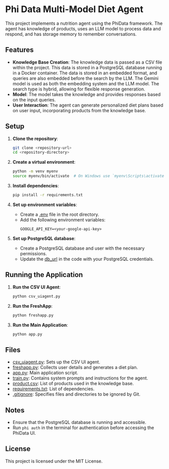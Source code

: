 # Phi Data Multi-Model Diet Agent

This project implements a nutrition agent using the PhiData framework. The agent has knowledge of products, uses an LLM model to process data and respond, and has storage memory to remember conversations.

## Features

- **Knowledge Base Creation**: The knowledge data is passed as a CSV file within the project. This data is stored in a PostgreSQL database running in a Docker container. The data is stored in an embedded format, and queries are also embedded before the search by the LLM. The Gemini model is used as both the embedding system and the LLM model. The search type is hybrid, allowing for flexible response generation.
- **Model**: The model takes the knowledge and provides responses based on the input queries.
- **User Interaction**: The agent can generate personalized diet plans based on user input, incorporating products from the knowledge base.

## Setup

1. **Clone the repository**:
    ```sh
    git clone <repository-url>
    cd <repository-directory>
    ```

2. **Create a virtual environment**:
    ```sh
    python -m venv myenv
    source myenv/bin/activate  # On Windows use `myenv\Scripts\activate`
    ```

3. **Install dependencies**:
    ```sh
    pip install -r requirements.txt
    ```

4. **Set up environment variables**:
    - Create a [.env](http://_vscodecontentref_/1) file in the root directory.
    - Add the following environment variables:
        ```
        GOOGLE_API_KEY=<your-google-api-key>
        ```

5. **Set up PostgreSQL database**:
    - Create a PostgreSQL database and user with the necessary permissions.
    - Update the [db_url](http://_vscodecontentref_/2) in the code with your PostgreSQL credentials.

## Running the Application

1. **Run the CSV UI Agent**:
    ```sh
    python csv_uiagent.py
    ```

2. **Run the FreshApp**:
    ```sh
    python freshapp.py
    ```

3. **Run the Main Application**:
    ```sh
    python app.py
    ```

## Files

- [csv_uiagent.py](http://_vscodecontentref_/3): Sets up the CSV UI agent.
- [freshapp.py](http://_vscodecontentref_/4): Collects user details and generates a diet plan.
- [app.py](http://_vscodecontentref_/5): Main application script.
- [train.py](http://_vscodecontentref_/6): Contains system prompts and instructions for the agent.
- [product.csv](http://_vscodecontentref_/7): List of products used in the knowledge base.
- [requirements.txt](http://_vscodecontentref_/8): List of dependencies.
- [.gitignore](http://_vscodecontentref_/9): Specifies files and directories to be ignored by Git.

## Notes

- Ensure that the PostgreSQL database is running and accessible.
- Run `phi auth` in the terminal for authentication before accessing the PhiData UI.

## License

This project is licensed under the MIT License.